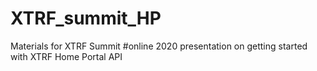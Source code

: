 # XTRF_summit_HP
Materials for XTRF Summit #online 2020 presentation on getting started with XTRF Home Portal API
